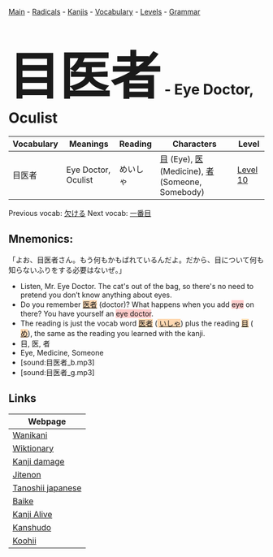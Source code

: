 <style> bigfont {font-size: 100px}</style>
[Main](../README.md) -
[Radicals](../radicals.md) -
[Kanjis](../kanjis.md) -
[Vocabulary](../vocabulary.md) -
[Levels](../levels.md) -
[Grammar](../grammar.md)
# <bigfont> 目医者</bigfont> - Eye Doctor, Oculist 

| Vocabulary | Meanings | Reading | Characters | Level |
| --- | --- | --- | --- | --- |
| 目医者 | Eye Doctor, Oculist | めいしゃ |  [目](../kanjis/目.md) (Eye), [医](../kanjis/医.md) (Medicine), [者](../kanjis/者.md) (Someone, Somebody) | [Level 10](../levels/wk_level10.md) |

Previous vocab: [欠ける](欠ける.md) Next vocab: [一番目](一番目.md) 

## Mnemonics:
「よお、目医者さん。もう何もかもばれているんだよ。だから、目について何も知らないふりをする必要はないぜ。」
* Listen, Mr. Eye Doctor. The cat's out of the bag, so there's no need to pretend you don’t know anything about eyes.
* Do you remember <span style="background-color:#fed8b1"> [医者](https://jisho.org/search/医者)</span> (doctor)? What happens when you add <span style="background-color:#ffcccb"> eye</span> on there? You have yourself an <span style="background-color:#ffcccb"> eye doctor</span>.
* The reading is just the vocab word <span style="background-color:#fed8b1"> [医者](https://jisho.org/search/医者)</span> (<span style="background-color:#fed8b1"> [いしゃ](https://jisho.org/search/いしゃ)</span>) plus the reading <span style="background-color:#fed8b1"> [目](https://jisho.org/search/目)</span> (<span style="background-color:#fed8b1"> [め](https://jisho.org/search/め)</span>), the same as the reading you learned with the kanji.
* 目, 医, 者
* Eye, Medicine, Someone
* [sound:目医者_b.mp3]
* [sound:目医者_g.mp3]


## Links 

| Webpage |
| --- |
| [Wanikani          ](https://www.wanikani.com/kanji/目医者) |
| [Wiktionary        ](https://en.wiktionary.org/wiki/目医者) |
| [Kanji damage      ](http://www.kanjidamage.com/kanji/search?utf8=✓&q=目医者) |
| [Jitenon           ](https://jitenon.com/kanji/目医者) |
| [Tanoshii japanese ](https://www.tanoshiijapanese.com/dictionary/kanji.cfm?k=目医者) |
| [Baike             ](https://baike.baidu.com/item/目医者) |
| [Kanji Alive       ](https://app.kanjialive.com/目医者) |
| [Kanshudo          ](https://www.kanshudo.com/searchmn?q=目医者) |
| [Koohii            ](https://kanji.koohii.com/study/kanji/目医者) |
